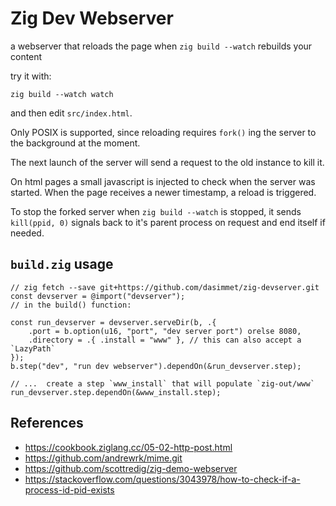 # Zig Dev Webserver

a webserver that reloads the page when `zig build --watch` rebuilds your content

try it with:

```
zig build --watch watch
```

and then edit `src/index.html`.

Only POSIX is supported, since reloading requires `fork()` ing the server
to the background at the moment.

The next launch of the server will send a request to the old instance to kill it.

On html pages a small javascript is injected to check when the server was started.
When the page receives a newer timestamp, a reload is triggered.

To stop the forked server when `zig build --watch` is stopped,
it sends `kill(ppid, 0)` signals back to it's parent process on request and end itself if needed.

## `build.zig` usage

```zig
// zig fetch --save git+https://github.com/dasimmet/zig-devserver.git
const devserver = @import("devserver");
// in the build() function:

const run_devserver = devserver.serveDir(b, .{
    .port = b.option(u16, "port", "dev server port") orelse 8080,
    .directory = .{ .install = "www" }, // this can also accept a `LazyPath`
});
b.step("dev", "run dev webserver").dependOn(&run_devserver.step);

// ...  create a step `www_install` that will populate `zig-out/www`
run_devserver.step.dependOn(&www_install.step);
```

## References

- <https://cookbook.ziglang.cc/05-02-http-post.html>
- <https://github.com/andrewrk/mime.git>
- <https://github.com/scottredig/zig-demo-webserver>
- <https://stackoverflow.com/questions/3043978/how-to-check-if-a-process-id-pid-exists>
